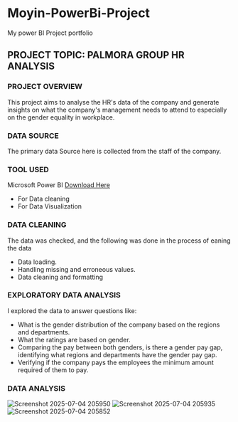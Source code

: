 # Moyin-PowerBi-Project
My power BI Project portfolio

## PROJECT TOPIC: PALMORA GROUP HR ANALYSIS
### PROJECT OVERVIEW
This project aims to analyse the HR's data of the company and generate insights on what the company's management needs to attend to especially on the gender equality in workplace.

### DATA SOURCE
The primary data Source here is collected from the staff of the company.

### TOOL USED
Microsoft Power BI [Download Here](https://www.microsoft.com/en-us/download/details.aspx?id=58494)
 - For Data cleaning
 - For Data Visualization

### DATA CLEANING
The data was checked, and the following was done in the process of eaning the data
 - Data loading.
 - Handling missing and erroneous values.
 - Data cleaning and formatting

### EXPLORATORY DATA ANALYSIS
I explored the data to answer questions like:
 - What is the gender distribution of the company based on the regions and departments.
 - What the ratings are based on gender. 
 - Comparing the pay between both genders, is there a gender pay gap, identifying what regions and departments have the gender pay gap.
 - Verifying if the company pays the employees the minimum amount required of them to pay.

### DATA ANALYSIS
![Screenshot 2025-07-04 205950](https://github.com/user-attachments/assets/ab71267f-0169-4cf4-a8b6-563499b92016)
![Screenshot 2025-07-04 205935](https://github.com/user-attachments/assets/c8603034-58d5-47d5-bf88-cefc6ce23c16)
![Screenshot 2025-07-04 205852](https://github.com/user-attachments/assets/d4c9a4cf-7553-485b-8598-a5f95db13c77)
